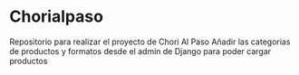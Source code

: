 # Chorialpaso
Repositorio para realizar el proyecto de Chori Al Paso
Añadir las categorias de productos y formatos desde el admin de Django para poder cargar productos
